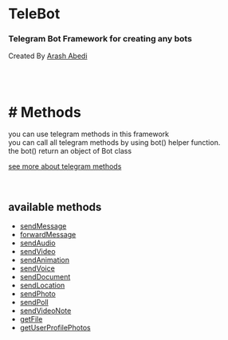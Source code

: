 
# TeleBot
### Telegram Bot Framework for creating any bots 

Created By [Arash Abedi](https://arashabedi.com)

<br/>
<br/>

# # Methods

you can use telegram methods in this framework <br>
you can call all telegram methods by using bot() helper function. <br>
the bot() return an object of Bot class

[see more about telegram methods](https://core.telegram.org/bots/api#available-methods)

<br>

## available methods

* [sendMessage](methods/sendMessage.md)
* [forwardMessage](methods/forwardMessage.md)
* [sendAudio](methods/sendAudio.md)
* [sendVideo](methods/sendVideo.md)
* [sendAnimation](methods/sendAnimation.md)
* [sendVoice](methods/sendVoice.md)
* [sendDocument](methods/sendDocument.md)
* [sendLocation](methods/sendLocation.md)
* [sendPhoto](methods/sendPhoto.md)
* [sendPoll](methods/sendPoll.md)
* [sendVideoNote](methods/sendVideoNote.md)
* [getFile](methods/getFile.md)
* [getUserProfilePhotos](methods/getUserProfilePhotos.md)






